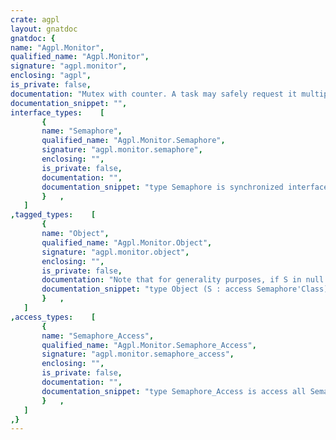 ```yaml
---
crate: agpl
layout: gnatdoc
gnatdoc: {
name: "Agpl.Monitor",
qualified_name: "Agpl.Monitor",
signature: "agpl.monitor",
enclosing: "agpl",
is_private: false,
documentation: "Mutex with counter. A task may safely request it multiple times,\nas long as it releases it the same times",
documentation_snippet: "",
interface_types:    [
       {
       name: "Semaphore",
       qualified_name: "Agpl.Monitor.Semaphore",
       signature: "agpl.monitor.semaphore",
       enclosing: "",
       is_private: false,
       documentation: "",
       documentation_snippet: "type Semaphore is synchronized interface;",
       }   ,
   ]
,tagged_types:    [
       {
       name: "Object",
       qualified_name: "Agpl.Monitor.Object",
       signature: "agpl.monitor.object",
       enclosing: "",
       is_private: false,
       documentation: "Note that for generality purposes, if S in null no error will happen\n\n@field S",
       documentation_snippet: "type Object (S : access Semaphore'Class) is new\n  Finalization.Limited_Controlled with null record;",
       }   ,
   ]
,access_types:    [
       {
       name: "Semaphore_Access",
       qualified_name: "Agpl.Monitor.Semaphore_Access",
       signature: "agpl.monitor.semaphore_access",
       enclosing: "",
       is_private: false,
       documentation: "",
       documentation_snippet: "type Semaphore_Access is access all Semaphore'Class;",
       }   ,
   ]
,}
---
```

